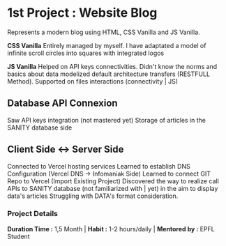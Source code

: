 # 1st Project : Website Blog

Represents a modern blog using HTML, CSS Vanilla and JS Vanilla. 

**CSS Vanilla** 
Entirely managed by myself. I have adaptated a model of infinite scroll circles into squares with integrated logos

**JS Vanilla**
Helped on API keys connectivities. Didn't know the norms and basics about data modelized default architecture transfers (RESTFULL Method). 
Supported on files interactions (connectivity | JS) 

## Database API Connexion
Saw API keys integration (not mastered yet)
Storage of articles in the SANITY database side

## Client Side <-> Server Side 
Connected to Vercel hosting services
Learned to establish DNS Configuration (Vercel DNS -> Infomaniak Side)
Learned to connect GIT Repo to Vercel (Import Existing Project)
Discovered the way to realize call APIs to SANITY database (not familiarized with | yet) in the aim to display data's articles
Struggling with DATA's format consideration.

### Project Details

**Duration Time :** 1,5 Month |
**Habit :** 1-2 hours/daily |
**Mentored by :** EPFL Student
